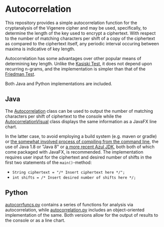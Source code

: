 # Autocorrelation

This repository provides a simple autocorrelation function for the cryptanalysis of the Vigenere cipher and may be used, specifically, to determine the length of the key used to encrypt a ciphertext. With respect to the number of matching characters per shift of a copy of the ciphertext as compared to the ciphertext itself, any periodic interval occuring between maxima is indicative of key length.

Autocorrelation has some advantages over other popular means of determining key length. Unlike the [Kasiski Test](https://en.wikipedia.org/wiki/Kasiski_examination), it does not depend upon recurring n-grams, and the implementation is simpler than that of the [Friedman Test](https://en.wikipedia.org/wiki/Vigenère_cipher#Friedman_test).

Both Java and Python implementations are included.

## Java
The [Autocorrelation](https://github.com/sean-leichtle/Autocorrelation/blob/main/Autocorrelation.java) class can be used to output the number of matching characters per shift of ciphertext to the console while the [AutocorrelationVisual](https://github.com/sean-leichtle/Autocorrelation/blob/main/AutocorrelationVisual.java) class displays the same information as a JavaFX line chart.

In the latter case, to avoid employing a build system (e.g. maven or gradle) or [the somewhat involved process of compiling from the command line](https://inside.java/2023/11/14/package-javafx-native-exec/), the use of Java 1.8 or "Java 8" or [a more recent Azul JDK](https://www.azul.com/downloads/?package=jdk-fx#zulu), both both of which come packaged with JavaFX, is recommended. The implementation requires user input for the ciphertext and desired number of shifts in the first two statements of the `main()`-method:

- `String ciphertext = "/* Insert ciphertext here */";`
- `int shifts = /* Insert desired number of shifts here */;`

## Python
[autocorrfuncs.py](https://github.com/sean-leichtle/Autocorrelation/blob/main/autocorrfuncs.py) contains a series of functions for analysis via autocorrelation, while [autocorrelation.py](https://github.com/sean-leichtle/Autocorrelation/blob/main/autocorrelation.py) includes an object-oriented implementation of the same. Both versions allow for the output of results to the console or as a line chart.
